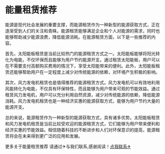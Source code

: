 # 能量租赁推荐

能源是现代社会发展的重要支撑，而能源租赁作为一种新型的能源获取方式，正在逐渐受到人们的关注和青睐。能源租赁能够满足企业和个人对能源的需求，同时也能够帮助减少能源浪费，降低能源消耗。在能源租赁方面，以下是一些推荐的内容。

首先，太阳能板租赁是当前比较热门的能源租赁方式之一。太阳能板能够将阳光转化为电能，不仅环保而且能够为用户节约能源开支。通过租赁太阳能板，用户可以在不需要支付高额购买费用的情况下，享受太阳能带来的便利。此外，太阳能板租赁还能够帮助用户在一定程度上减少对传统能源的依赖，对环境产生积极的影响。

其次，风力发电机租赁也是值得推荐的能源租赁方式。风力发电机可以有效地利用风能转化为电能，不仅具有环保特性，而且能够为用户带来可观的节能效益。通过租赁风力发电机，用户可以充分利用自然资源，减少对传统能源的依赖，降低能源消耗。风力发电机租赁也是一种经济实惠的能源获取方式，能够为用户节约大量的能源开支。

总的来说，能源租赁作为一种新型的能源获取方式，具有诸多优势。太阳能板租赁和风力发电机租赁是当前比较受欢迎的能源租赁方式，它们能够为用户带来便利和经济实惠的节能效益。相信随着科技的不断进步和人们对环保意识的提高，能源租赁将会在未来得到更广泛的应用和发展。

更多关于能量租赁推荐 请通过✈与我们联系,感谢阅读！[点我联系✈](https://plus.G208.com)